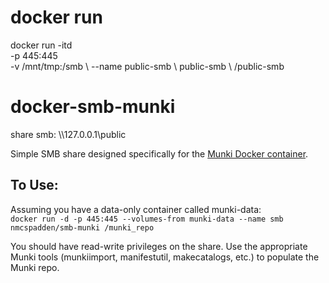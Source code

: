 # docker run
docker run -itd \
     -p 445:445 \
     -v /mnt/tmp:/smb \\
     --name public-smb \\
     public-smb \\
     /public-smb

# docker-smb-munki
share smb: \\\127.0.0.1\public

Simple SMB share designed specifically for the [Munki Docker container](https://github.com/nmcspadden/docker-munki).

To Use:
----
Assuming you have a data-only container called munki-data:  
`docker run -d -p 445:445 --volumes-from munki-data --name smb nmcspadden/smb-munki /munki_repo`

You should have read-write privileges on the share.  Use the appropriate Munki tools (munkiimport, manifestutil, makecatalogs, etc.) to populate the Munki repo.
